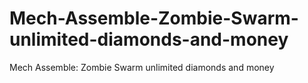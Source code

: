 # Mech-Assemble-Zombie-Swarm-unlimited-diamonds-and-money
Mech Assemble: Zombie Swarm unlimited diamonds and money

